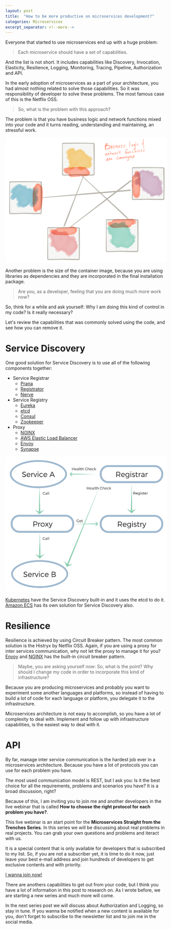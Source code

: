 ```yaml
---
layout: post
title:  "How to be more productive on microservices development?"
categories: Microservices
excerpt_separator: <!--more-->
---
```

Everyone that started to use microservices end up with a huge problem: 

>Each microservice should have a set of capabilities.

And the list is not short.<!--more--> It includes capabilities like Discovery, Invocation, Elasticity, Resilience, Logging, Monitoring, Tracing, Pipeline, Authorization and API.

In the early adoption of microservices as a part of your architecture, you had almost nothing related to solve those capabilities. So it was responsibility of developer to solve these problems. The most famous case of this is the Netflix OSS.

> So, what is the problem with this approach? 

The problem is that you have business logic and network functions mixed into your code and it turns reading, understanding and maintaining, an stressful work.

![The problem of libraries to solve capabilities](/assets/images/posts/network-commingled.png)

Another problem is the size of the container image, because you are using libraries as dependencies and they are incorporated in the final installation package.

> Are you, as a developer, feeling that you are doing much more work now?

So, think for a while and ask yourself: Why I am doing this kind of control in my code? Is it really necessary?

Let's review the capabilities that was commonly solved using the code, and see how you can remove it.

# Service Discovery

One good solution for Service Discovery is to use all of the following components together: 

* Service Registrar 
    * <a target="_blank" href="https://github.com/netflix/Prana">Prana</a>
    * <a target="_blank" href="https://github.com/gliderlabs/registrator">Registrator</a>
    * <a target="_blank" href="https://github.com/airbnb/nerve">Nerve</a>
* Service Registry
    * <a target="_blank" href="https://github.com/Netflix/eureka">Eureka</a>
    * <a target="_blank" href="https://github.com/coreos/etcd">etcd</a>
    * <a target="_blank" href="https://www.consul.io/">Consul</a>
    * <a target="_blank" href="http://zookeeper.apache.org/">Zookeeper</a>
* Proxy
    * <a target="_blank" href="https://www.nginx.com">NGINX</a>
    * <a target="_blank" href="https://aws.amazon.com/elasticloadbalancing/">AWS Elastic Load Balancer</a>
    * <a target="_blank" href="https://www.envoyproxy.io">Envoy</a>
    * <a target="_blank" href="https://github.com/airbnb/synapse">Synapse</a>

![Service Discovery Solution](/assets/images/posts/service-discovery.png)

<a target="_blank" href="https://github.com/kubernetes/kubernetes/blob/master/docs/design/architecture.md">Kubernetes</a> have the Service Discovery built-in and it uses the etcd to do it. <a target="_blank" href="http://aws.amazon.com/documentation/ecs">Amazon ECS</a> has its own solution for Service Discovery also.

# Resilience

Resilience is achieved by using Circuit Breaker pattern. The most common solution is the Histryx by Netflix OSS. Again, if you are using a proxy for inter services communication, why not let the proxy to manage it for you? <a target="_blank" href="https://www.envoyproxy.io/docs/envoy/latest/intro/arch_overview/circuit_breaking">Envoy</a> and <a target="_blank" href="https://www.nginx.com/blog/microservices-reference-architecture-nginx-circuit-breaker-pattern/">NGINX</a> has the built-in circuit breaker pattern.

> Maybe, you are asking yourself now: So, what is the point? Why should I change my code in order to incorporate this kind of infrastructure?

Because you are producing microservices and probably you want to experiment some another languages and platforms, so instead of having to build a lot of code for each language or platform, you delegate it to the infrastructure. 

Microservices architecture is not easy to accomplish, so you have a lot of complexity to deal with. Implement and follow up with infrastructure capabilities, is the easiest way to deal with it.

# API

By far, manage inter service communication is the hardest job ever in a microservices architecture. Because you have a lot of protocols you can use for each problem you have. 

The most used communication model is REST, but I ask you: Is it the best choice for all the requirements, problems and scenarios you have? It is a broad discussion, right?

Because of this, I am inviting you to join me and another developers in the live webinar that is called  **How to choose the right protocol for each problem you have?**. 

This live webinar is an start point for the **Microservices Straight from the Trenches Series**. In this series we will be discussing about real problems in real projects. You can grab your own questions and problems and iteract with us.

It is a special content that is only available for developers that is subscribed to my list. So, if you are not a subscriber yet, it is time to do it now, just leave your best e-mail address and join hundreds of developers to get exclusive contents and with priority.

<p class="text-center">
    <a target="_blank" href="https://webinars.mrbraz.tech" class="btn btn-lg btn-primary">I wanna join now!</a>
</p>

There are anothers capabilities to get out from your code, but I think you have a lot of information in this post to research on. As I wrote before, we are starting a new series and much more will come.

In the next series post we will discuss about Authorization and Logging, so stay in tune. If you wanna be notified when a new content is available for you, don't forget to subscribe to the newsletter list and to join me in the social media.
